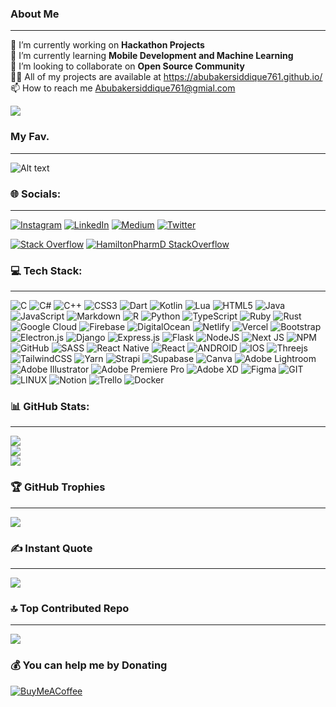 ### About Me 
---
🔭 I’m currently working on **Hackathon Projects**<br>
🌱 I’m currently learning **Mobile Development and Machine Learning**<br>
👯 I’m looking to collaborate on **Open Source Community**<br>
👨‍💻 All of my projects are available at https://abubakersiddique761.github.io/<br>
📫 How to reach me Abubakersiddique761@gmial.com

[![](https://visitcount.itsvg.in/api?id=Abubakersiddique761&icon=2&color=4)](https://visitcount.itsvg.in)

### My Fav.
---
![Alt text](https://spotify-recently-played-readme.vercel.app/api?user=31p2gybfh6lfvdkd6y62fvvdorom&count=5&width=650)

### 🌐 Socials:
---
[![Instagram](https://img.shields.io/badge/Instagram-%23E4405F.svg?logo=Instagram&logoColor=white)](https://instagram.com/abubaker_1937)
[![LinkedIn](https://img.shields.io/badge/LinkedIn-%230077B5.svg?logo=linkedin&logoColor=white)](https://linkedin.com/in/abubaker-siddique-2542531b1)
[![Medium](https://img.shields.io/badge/Medium-12100E?logo=medium&logoColor=white)](https://medium.com/@abubakersiddique761)
[![Twitter](https://img.shields.io/badge/Twitter-%231DA1F2.svg?logo=Twitter&logoColor=white)](https://twitter.com/abubaker1937) 

[![Stack Overflow](https://img.shields.io/badge/-Stackoverflow-FE7A16?logo=stack-overflow&logoColor=white)](https://stackoverflow.com/users/13813653)
[![HamiltonPharmD StackOverflow](https://stackoverflow-badge.onrender.com/api/StackOverflowBadge/14122375)](https://stackoverflow.com/users/13813653/abubaker-siddique)

### 💻 Tech Stack:
---
![C](https://img.shields.io/badge/c-%2300599C.svg?style=plastic&logo=c&logoColor=white) ![C#](https://img.shields.io/badge/c%23-%23239120.svg?style=plastic&logo=c-sharp&logoColor=white) ![C++](https://img.shields.io/badge/c++-%2300599C.svg?style=plastic&logo=c%2B%2B&logoColor=white) ![CSS3](https://img.shields.io/badge/css3-%231572B6.svg?style=plastic&logo=css3&logoColor=white) ![Dart](https://img.shields.io/badge/dart-%230175C2.svg?style=plastic&logo=dart&logoColor=white) ![Kotlin](https://img.shields.io/badge/kotlin-%230095D5.svg?style=plastic&logo=kotlin&logoColor=white) ![Lua](https://img.shields.io/badge/lua-%232C2D72.svg?style=plastic&logo=lua&logoColor=white) ![HTML5](https://img.shields.io/badge/html5-%23E34F26.svg?style=plastic&logo=html5&logoColor=white) ![Java](https://img.shields.io/badge/java-%23ED8B00.svg?style=plastic&logo=java&logoColor=white) ![JavaScript](https://img.shields.io/badge/javascript-%23323330.svg?style=plastic&logo=javascript&logoColor=%23F7DF1E) ![Markdown](https://img.shields.io/badge/markdown-%23000000.svg?style=plastic&logo=markdown&logoColor=white) ![R](https://img.shields.io/badge/r-%23276DC3.svg?style=plastic&logo=r&logoColor=white) ![Python](https://img.shields.io/badge/python-3670A0?style=plastic&logo=python&logoColor=ffdd54) ![TypeScript](https://img.shields.io/badge/typescript-%23007ACC.svg?style=plastic&logo=typescript&logoColor=white) ![Ruby](https://img.shields.io/badge/ruby-%23CC342D.svg?style=plastic&logo=ruby&logoColor=white) ![Rust](https://img.shields.io/badge/rust-%23000000.svg?style=plastic&logo=rust&logoColor=white) ![Google Cloud](https://img.shields.io/badge/Google%20Cloud-%234285F4.svg?style=plastic&logo=google-cloud&logoColor=white) ![Firebase](https://img.shields.io/badge/firebase-%23039BE5.svg?style=plastic&logo=firebase) ![DigitalOcean](https://img.shields.io/badge/DigitalOcean-%230167ff.svg?style=plastic&logo=digitalOcean&logoColor=white) ![Netlify](https://img.shields.io/badge/netlify-%23000000.svg?style=plastic&logo=netlify&logoColor=#00C7B7) ![Vercel](https://img.shields.io/badge/vercel-%23000000.svg?style=plastic&logo=vercel&logoColor=white) ![Bootstrap](https://img.shields.io/badge/bootstrap-%23563D7C.svg?style=plastic&logo=bootstrap&logoColor=white) ![Electron.js](https://img.shields.io/badge/Electron-191970?style=plastic&logo=Electron&logoColor=white) ![Django](https://img.shields.io/badge/django-%23092E20.svg?style=plastic&logo=django&logoColor=white) ![Express.js](https://img.shields.io/badge/express.js-%23404d59.svg?style=plastic&logo=express&logoColor=%2361DAFB) ![Flask](https://img.shields.io/badge/flask-%23000.svg?style=plastic&logo=flask&logoColor=white) ![NodeJS](https://img.shields.io/badge/node.js-6DA55F?style=plastic&logo=node.js&logoColor=white) ![Next JS](https://img.shields.io/badge/Next-black?style=plastic&logo=next.js&logoColor=white) ![NPM](https://img.shields.io/badge/NPM-%23000000.svg?style=plastic&logo=npm&logoColor=white) ![GitHub](https://img.shields.io/badge/GitHub-%23121011.svg?style=plastic&logo=github&logoColor=white) ![SASS](https://img.shields.io/badge/SASS-hotpink.svg?style=plastic&logo=SASS&logoColor=white) ![React Native](https://img.shields.io/badge/react_native-%2320232a.svg?style=plastic&logo=react&logoColor=%2361DAFB) ![React](https://img.shields.io/badge/react-%2320232a.svg?style=plastic&logo=react&logoColor=%2361DAFB) ![ANDROID](https://img.shields.io/badge/android-%2320232a.svg?style=plastic&logo=android&logoColor=%a4c639) ![IOS](https://img.shields.io/badge/IOS-%2320232a.svg?style=plastic&logo=apple&logoColor=white) ![Threejs](https://img.shields.io/badge/threejs-black?style=plastic&logo=three.js&logoColor=white) ![TailwindCSS](https://img.shields.io/badge/tailwindcss-%2338B2AC.svg?style=plastic&logo=tailwind-css&logoColor=white) ![Yarn](https://img.shields.io/badge/yarn-%232C8EBB.svg?style=plastic&logo=yarn&logoColor=white) ![Strapi](https://img.shields.io/badge/strapi-%232E7EEA.svg?style=plastic&logo=strapi&logoColor=white) 	![Supabase](https://img.shields.io/badge/Supabase-3ECF8E?style=plastic&logo=supabase&logoColor=white) ![Canva](https://img.shields.io/badge/Canva-%2300C4CC.svg?style=plastic&logo=Canva&logoColor=white) ![Adobe Lightroom](https://img.shields.io/badge/Adobe%20Lightroom-31A8FF.svg?style=plastic&logo=Adobe%20Lightroom&logoColor=white) ![Adobe Illustrator](https://img.shields.io/badge/adobeillustrator-%23FF9A00.svg?style=plastic&logo=adobeillustrator&logoColor=white) ![Adobe Premiere Pro](https://img.shields.io/badge/Adobe%20Premiere%20Pro-9999FF.svg?style=plastic&logo=Adobe%20Premiere%20Pro&logoColor=white) ![Adobe XD](https://img.shields.io/badge/Adobe%20XD-470137?style=plastic&logo=Adobe%20XD&logoColor=#FF61F6) 	![Figma](https://img.shields.io/badge/figma-%23F24E1E.svg?style=plastic&logo=figma&logoColor=white) ![GIT](https://img.shields.io/badge/Git-fc6d26?style=plastic&logo=git&logoColor=white) ![LINUX](https://img.shields.io/badge/Linux-FCC624?style=plastic&logo=linux&logoColor=black) ![Notion](https://img.shields.io/badge/Notion-%23000000.svg?style=plastic&logo=notion&logoColor=white) ![Trello](https://img.shields.io/badge/Trello-%23026AA7.svg?style=plastic&logo=Trello&logoColor=white) ![Docker](https://img.shields.io/badge/docker-%230db7ed.svg?style=plastic&logo=docker&logoColor=white)

### 📊 GitHub Stats:
---
![](https://github-readme-stats.vercel.app/api?username=Abubakersiddique761&theme=blueberry&hide_border=true&include_all_commits=true&count_private=true)<br/>
![](https://github-readme-streak-stats.herokuapp.com/?user=Abubakersiddique761&theme=blueberry&hide_border=true)<br/>
![](https://github-readme-stats.vercel.app/api/top-langs/?username=Abubakersiddique761&theme=blueberry&hide_border=true&include_all_commits=true&count_private=true&layout=compact)

### 🏆 GitHub Trophies
---
![](https://github-profile-trophy.vercel.app/?username=Abubakersiddique761&theme=radical&no-frame=true&no-bg=true&margin-w=4)

### ✍️ Instant Quote
---
![](https://quotes-github-readme.vercel.app/api?type=horizontal&theme=tokyonight)

### 🔝 Top Contributed Repo
---
![](https://github-contributor-stats.vercel.app/api?username=Abubakersiddique761&limit=5&theme=dark&combine_all_yearly_contributions=true)

### 💰 You can help me by Donating
[![BuyMeACoffee](https://img.shields.io/badge/Buy%20Me%20a%20Coffee-ffdd00?style=for-the-badge&logo=buy-me-a-coffee&logoColor=black)](https://buymeacoffee.com/abubakersiddique761) 
